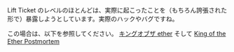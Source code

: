 Lift Ticket のレベルのほとんどは、実際に起こったことを（もちろん誇張された形で）暴露しようとしています。実際のハックやバグですね。

この場合は、以下を参照してください。
[キングオブザ ether](https://www.kingoftheether.com/thrones/kingoftheether/index.html)
そして
[King of the Ether Postmortem](http://www.kingoftheether.com/postmortem.html)
